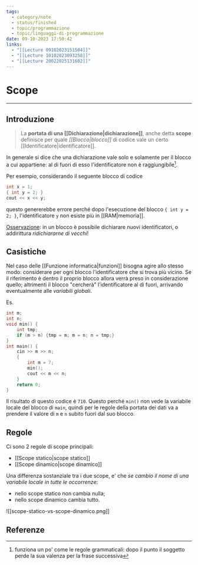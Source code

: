 ```yaml
---
tags:
  - category/note
  - status/finished
  - topic/programmazione
  - topic/linguaggi-di-programmazione
date: 09-10-2023 17:50:42
links:
  - "[[Lecture 09102023151504]]"
  - "[[Lecture 10102023093258]]"
  - "[[Lecture 20022025131602]]"
---
```

# Scope
---
## Introduzione
> La **portata di una [[Dichiarazione|dichiarazione]]**, anche detta **scope** definisce per quale _[[Blocco|blocco]]_ di codice vale un certo [[Identificatore|identificatore]].

In generale si dice che una dichiarazione vale solo e solamente per il blocco a cui appartiene: al di fuori di esso l'identificatore non è raggiungibile[^1].

Per esempio, considerando il seguente blocco di codice
```cpp
int x = 1;
{ int y = 2; }
cout << x << y;
```
questo genererebbe errore perché dopo l'esecuzione del blocco `{ int y = 2; }`, l'identificatore `y` non esiste più in [[RAM|memoria]].

<u>Osservazione</u>: in un blocco è possibile dichiarare nuovi identificatori, o addirittura _ridichiararne di vecchi_!

## Casistiche
Nel caso delle [[Funzione informatica|funzioni]] bisogna agire allo stesso modo: considerare per ogni blocco l'identificatore che si trova più vicino. Se il riferimento è dentro il proprio blocco allora verrà preso in considerazione quello; altrimenti il blocco "cercherà" l'identificatore al di fuori, arrivando eventualmente alle _variabili globali_.

Es.
```cpp
int m;
int n;
void min() {
	int tmp;
	if (m > n) {tmp = m; m = n; n = tmp;}
}
int main() {
	cin >> m >> n;
	{
		int m = 7;
		min();
		cout << m << n;
	}
	return 0;
}
```
Il risultato di questo codice è `710`. Questo perché `min()` non vede la variabile locale del blocco di `main`, quindi per le regole della portata dei dati va a prendere il valore di `m` e `n` subito fuori dal suo blocco.

## Regole
Ci sono 2 regole di scope principali:
- [[Scope statico|scope statico]]
- [[Scope dinamico|scope dinamico]]

Una differenza sostanziale tra i due scope, e' che _se cambio il nome di una variabile locale in tutte le occorrenze_:
- nello scope statico non cambia nulla;
- nello scope dinamico cambia tutto.

![[scope-statico-vs-scope-dinamico.png]]

## Referenze
[^1]: funziona un po' come le regole grammaticali: dopo il punto il soggetto perde la sua valenza per la frase successiva